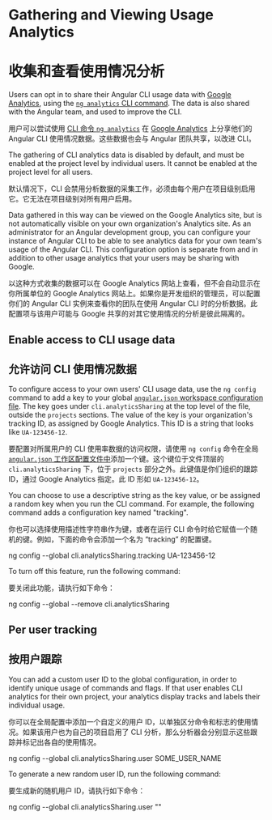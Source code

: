 # Gathering and Viewing Usage Analytics

# 收集和查看使用情况分析

Users can opt in to share their Angular CLI usage data with [Google Analytics](https://support.google.com/analytics/answer/1008015?hl=en), using the [`ng analytics` CLI command](analytics).
The data is also shared with the Angular team, and used to improve the CLI.

用户可以尝试使用 [CLI 命令 `ng analytics`](analytics) 在 [Google Analytics](https://support.google.com/analytics/answer/1008015?hl=en) 上分享他们的 Angular CLI 使用情况数据。这些数据也会与 Angular 团队共享，以改进 CLI。

The gathering of CLI analytics data is disabled by default, and must be enabled at the project level by individual users.
It cannot be enabled at the project level for all users.

默认情况下，CLI 会禁用分析数据的采集工作，必须由每个用户在项目级别启用它。它无法在项目级别对所有用户启用。

Data gathered in this way can be viewed on the Google Analytics site, but is not automatically visible on your own organization's Analytics site.
As an administrator for an Angular development group, you can configure your instance of Angular CLI to be able to see analytics data for your own team's usage of the Angular CLI.
This configuration option is separate from and in addition to other usage analytics that your users may be sharing with Google.

以这种方式收集的数据可以在 Google Analytics 网站上查看，但不会自动显示在你所属单位的 Google Analytics 网站上。如果你是开发组织的管理员，可以配置你们的 Angular CLI 实例来查看你的团队在使用 Angular CLI 时的分析数据。此配置项与该用户可能与 Google 共享的对其它使用情况的分析是彼此隔离的。

## Enable access to CLI usage data

## 允许访问 CLI 使用情况数据

To configure access to your own users' CLI usage data, use the `ng config` command to add a key to your global [`angular.json` workspace configuration file](guide/workspace-config).
The key goes under `cli.analyticsSharing` at the top level of the file, outside the `projects` sections.
The value of the key is your organization's tracking ID, as assigned by Google Analytics.
This ID is a string that looks like `UA-123456-12`.

要配置对所属用户的 CLI 使用率数据的访问权限，请使用 `ng config` 命令在全局 [`angular.json` 工作区配置文件中](guide/workspace-config)添加一个键。这个键位于文件顶层的 `cli.analyticsSharing` 下，位于 `projects` 部分之外。此键值是你们组织的跟踪 ID，通过 Google Analytics 指定。此 ID 形如 `UA-123456-12`。

You can choose to use a descriptive string as the key value, or be assigned a random key when you run the CLI command.
For example, the following command adds a configuration key named "tracking".

你也可以选择使用描述性字符串作为键，或者在运行 CLI 命令时给它赋值一个随机的键。例如，下面的命令会添加一个名为 “tracking” 的配置键。

<code-example language="sh" class="code-shell">
ng config --global cli.analyticsSharing.tracking UA-123456-12
</code-example>

To turn off this feature, run the following command:

要关闭此功能，请执行如下命令：

<code-example language="sh" class="code-shell">
ng config --global --remove cli.analyticsSharing
</code-example>

## Per user tracking

## 按用户跟踪

You can add a custom user ID to the global configuration, in order to identify unique usage of commands and flags.
If that user enables CLI analytics for their own project, your analytics display tracks and labels their individual usage.

你可以在全局配置中添加一个自定义的用户 ID，以单独区分命令和标志的使用情况。如果该用户也为自己的项目启用了 CLI 分析，那么分析器会分别显示这些跟踪并标记出各自的使用情况。

<code-example language="sh" class="code-shell">
ng config --global cli.analyticsSharing.user SOME_USER_NAME
</code-example>

To generate a new random user ID, run the following command:

要生成新的随机用户 ID，请执行如下命令：

<code-example language="sh" class="code-shell">
ng config --global cli.analyticsSharing.user ""
</code-example>
